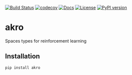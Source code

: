 [![Build Status](https://travis-ci.com/rlworkgroup/akro.svg?branch=master)](https://travis-ci.com/rlworkgroup/akro)
[![codecov](https://codecov.io/gh/rlworkgroup/akro/branch/master/graph/badge.svg)](https://codecov.io/gh/rlworkgroup/akro)
[![Docs](https://readthedocs.org/projects/akro/badge)](http://akro.readthedocs.org/en/latest/)
[![License](https://img.shields.io/badge/license-MIT-blue.svg)](https://github.com/rlworkgroup/akro/blob/master/LICENSE)
[![PyPI version](https://badge.fury.io/py/akro.svg)](https://badge.fury.io/py/akro)

# akro
Spaces types for reinforcement learning

## Installation
```shell
pip install akro
```
